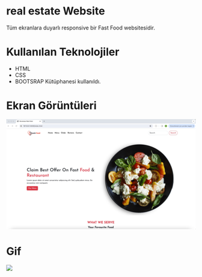 # real estate Website
 Tüm ekranlara duyarlı responsive bir Fast Food websitesidir.

# Kullanılan Teknolojiler
- HTML
- CSS
- BOOTSRAP Kütüphanesi kullanıldı.



# Ekran Görüntüleri
![](images/screen.png)

# Gif
![](images/screen.gif)

